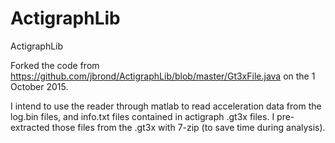 # ActigraphLib
ActigraphLib

Forked the code from https://github.com/jbrond/ActigraphLib/blob/master/Gt3xFile.java on the 1 October 2015.

I intend to use the reader through matlab to read acceleration data from the log.bin files, and info.txt files contained in actigraph .gt3x files.
I pre-extracted those files  from the .gt3x with 7-zip (to save time during analysis).

